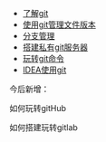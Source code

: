 * [了解git](README)
* [使用git管理文件版本](baseUseGit)
* [分支管理](branchManagement)
* [搭建私有git服务器](privateGitServer)
* [玩转git命令](gitCommand)
* [IDEA使用git](IDEAUseGit)

今后新增：

如何玩转gitHub

如何搭建玩转gitlab